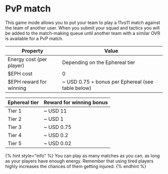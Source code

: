 # PvP match

This game mode allows you to put your team to play a 11vs11 match against the team of another user. When you submit your squad and tactics you will be added to the match-making queue until another team with a similar OVR is available for a PvP match.

| Property                 | Value                                              |
| ------------------------ | -------------------------------------------------- |
| Energy cost (per player) | Depending on the Ephereal tier                     |
| $EPH cost                | 0                                                  |
| $EPH reward for winning  | \~ USD 0.75 + bonus per Ephereal (see table below) |

| Ephereal tier | Reward for winning bonus |
| ------------- | ------------------------ |
| Tier 1        | \~ USD 11                |
| Tier 2        | \~ USD 1                 |
| Tier 3        | \~ USD 0.75              |
| Tier 4        | \~ USD 0.2               |
| Tier 5        | \~ USD 0.02              |

{% hint style="info" %}
You can play as many matches as you can, as long as your players have enough energy. Remember that using tired players highly increases the chances of them getting injured.
{% endhint %}
